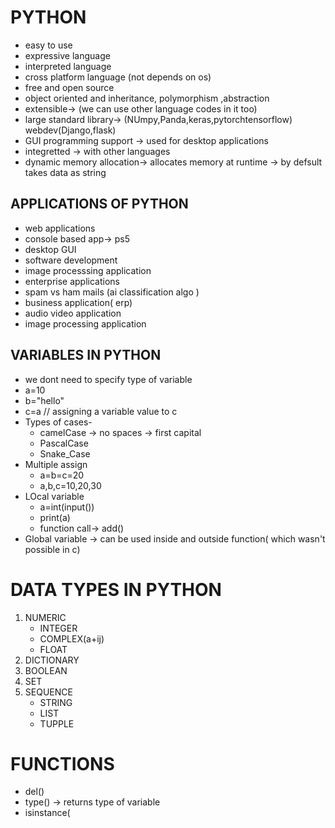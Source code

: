 # PYTHON 
- easy to use 
- expressive language 
- interpreted language
- cross platform language (not depends on os)
- free and open source 
- object oriented and inheritance, polymorphism ,abstraction
- extensible-> (we can use other language codes in it too)
- large standard library-> (NUmpy,Panda,keras,pytorchtensorflow) webdev(Django,flask)
- GUI programming support -> used for desktop applications
- integretted -> with other languages
- dynamic memory allocation-> allocates memory at runtime -> by defsult takes data as string 

## APPLICATIONS OF PYTHON 
- web applications
- console based app-> ps5
- desktop GUI
- software development 
- image processsing application 
- enterprise applications
- spam vs ham mails (ai classification algo )
- business application( erp)
- audio video application
- image processing application

## VARIABLES IN PYTHON
- we dont need to specify type of variable 
- a=10
- b="hello"
- c=a // assigning a variable value to c
- Types of cases-
    - camelCase -> no spaces -> first capital 
    - PascalCase
    - Snake_Case
- Multiple assign
    - a=b=c=20
    - a,b,c=10,20,30
- LOcal variable 
    - a=int(input())
    -   print(a)
    - function call-> add()
- Global variable -> can be used inside and outside function( which wasn't possible in c)

# DATA TYPES IN PYTHON
1. NUMERIC 
    - INTEGER 
    - COMPLEX(a+ij) 
    - FLOAT 
3. DICTIONARY
4. BOOLEAN
5. SET
6. SEQUENCE 
    - STRING 
    - LIST 
    - TUPPLE
# FUNCTIONS
- del()
- type() -> returns type of variable
- isinstance(
